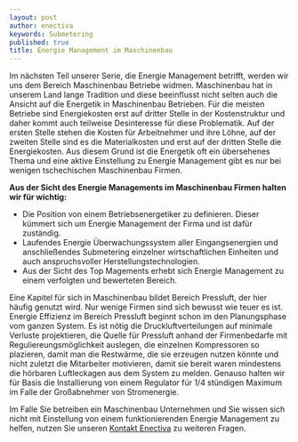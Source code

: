 ```yaml
---
layout: post
author: enectiva
keywords: Submetering
published: true
title: Energie Management im Maschinenbau
---
```



Im nächsten Teil unserer Serie, die Energie Management betrifft, werden wir uns dem Bereich Maschinenbau Betriebe widmen. Maschinenbau hat in unserem Land lange Tradition und diese beeinflusst nicht selten auch die Ansicht auf die Energetik in Maschinenbau Betrieben.  Für die meisten Betriebe sind Energiekosten erst auf dritter Stelle in der Kostenstruktur und daher kommt auch teilweise Desinteresse für diese Problematik. Auf der ersten Stelle stehen die Kosten für Arbeitnehmer und ihre Löhne, auf der zweiten Stelle sind es die Materialkosten und erst auf der dritten Stelle die Energiekosten. Aus diesem Grund ist die Energetik oft ein übersehenes Thema und eine aktive Einstellung zu Energie Management gibt es nur bei wenigen tschechischen Maschinenbau Firmen.

**Aus der Sicht des Energie Managements im Maschinenbau Firmen halten wir für wichtig:**

- Die Position von einem Betriebsenergetiker zu definieren. Dieser kümmert sich um Energie Management der Firma und ist dafür zuständig.
- Laufendes Energie Überwachungssystem aller Eingangsenergien und anschließendes Submetering einzelner wirtschaftlichen Einheiten und auch anspruchsvoller Herstellungstechnologien.  
- Aus der Sicht des Top Magements erhebt sich Energie Management zu einem verfolgten und bewerteten Bereich.

Eine Kapitel für sich in Maschinenbau bildet Bereich Pressluft, der hier häufig genutzt wird. Nur wenige Firmen sind sich bewusst wie teuer es ist. Energie Effizienz im Bereich Pressluft beginnt schon im den Planungsphase vom ganzen System. Es ist nötig die Druckluftverteilungen auf minimale Verluste projektieren, die Quelle für Pressluft anhand der Firmenbedarfe mit Reguliereungsmöglichkeit auslegen, die einzelnen Kompressoren so plazieren, damit man die Restwärme, die sie erzeugen nutzen könnte und nicht zuletzt die Mitarbeiter motivieren, damit sie bereit waren mindestens die hörbaren Luftleckagen aus dem System zu melden. Genauso halten wir für Basis die Installierung von einem Regulator für 1/4 stündigen Maximum im Falle der Großabnehmer von Stromenergie.

Im Falle Sie betreiben ein Maschinenbau Unternehmen und Sie wissen sich nicht mit Einstellung von einem funktionierenden Energie Management zu helfen, nutzen Sie unseren [Kontakt Enectiva](http://www.enectiva.cz/cs/kontaktujte-nas/) zu weiteren Fragen.

